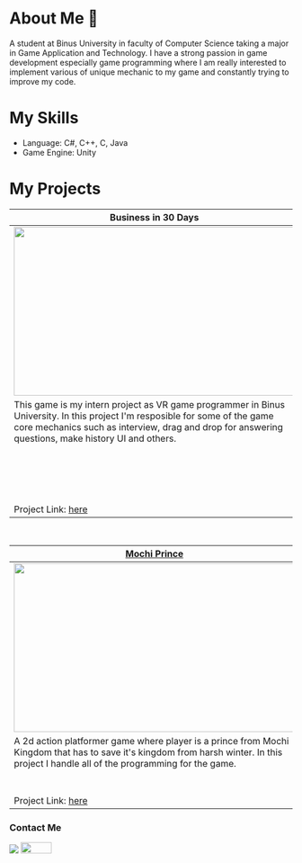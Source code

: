 # About Me 👋

<!--
**makuroo/makuroo** is a ✨ _special_ ✨ repository because its `README.md` (this file) appears on your GitHub profile.

Here are some ideas to get you started:

- 🔭 I’m currently working on ...
- 🌱 I’m currently learning ...
- 👯 I’m looking to collaborate on ...
- 🤔 I’m looking for help with ...
- 💬 Ask me about ...
- 📫 How to reach me: ...
- 😄 Pronouns: ...
- ⚡ Fun fact: ...
-->
A student at Binus University in faculty of Computer Science taking a major in Game Application and Technology. I have a strong passion in game development especially game programming where I am really interested to implement various of unique mechanic to my game and constantly trying to improve my code.

# My Skills
- Language: C#, C++, C, Java
- Game Engine: Unity 

# My Projects
<table width="100%">
  <thead>
    <tr>
      <th width="50%">Business in 30 Days</th>
      <th width="50%"><a href=https://jagoann3on.itch.io/lung-defender-the-tuberculosis-battle>Lung Defender: The Tuberculosis Battle</a></th>
    </tr>
  </thead>
  <tbody>
    <tr>
      <td>
         <img src="https://github.com/makuroo/makuroo/assets/92146487/3bf66352-f192-4a64-82e1-bdc5575276ea" style="width:500px;height:300px;">
     </td>
      <td>
        <a href="https://youtu.be/5paMGXJvzhw?si=nCyzLbsMaGooaExq">
              <img src="https://img.youtube.com/vi/5paMGXJvzhw/maxresdefault.jpg" alt="Lung Defender: The Tuberculosis Battle Trailer" width="500" height="300">
        </a>
      </td>
    </tr>
    <tr>
      <td valign="text-top">
          This game is my intern project as VR game programmer in Binus University. In this project I'm resposible for some of the game core mechanics such as interview, drag and drop for answering questions, make history UI and others.
      </td>
      <td valign="text-top"">
        A hack n' slash X tower-defense game, themed around human immune system. For this project, I mainly worked on the tower defense part and save system. 
        <br></br>
        I make use of OOP concept to develop the characters in tower defense part where each of the character possess their own special skill and Unity's playerprefs for the save and load system. 
        <br><br>
        Click image to watch trailer in Youtube 
      </td>
    </tr>
    <tr>
        <td>
            Project Link: <a href="https://github.com/makuroo/Design-Thinking-VR-Simulation"> here </a>
        </td>
        <td>
            Project Link: <a href="https://github.com/HertonJP/Lung-Defender-The-Cell-Strikes-Back"> here </a>
        </td>
    </tr>
  </tbody>
</table>

<br>

<table width="100%">
  <thead>
    <tr>
      <th width="50%"><a href=https://bgdc.itch.io/mochi-prince>Mochi Prince</a></th>
      <th width="50%">Penasaran (WIP)</th>
    </tr>
  </thead>
  <tbody>
    <tr>
      <td><img src="https://github.com/makuroo/makuroo/assets/92146487/1b34e6cc-6574-4dcd-83b4-3ba31bf0dae6" style="width:500px;height:300px;"></td>
      <td><img src="https://github.com/makuroo/makuroo/assets/92146487/5c322ad7-631e-4340-a97d-c83195aa9046"  style="width:500px;height:300px;"></td>
    </tr>
    <tr>
      <td valign="text-top">A 2d action platformer game where player is a prince from Mochi Kingdom that has to save it's kingdom from harsh winter. In this project I handle all of the programming for the game.</td>
      <td valign="text-top">Penasaran is horror theme game where it combines multiple traditional Indonesian games into one, such as petak umpet, ketapel, and bambu gila. In this project, I'm responsible for petak umpet gameplay and AI using A* API. I'm also taking care of the UI for the game.<br></td>
    </tr>
    <tr>
      <td>Project Link: <a href="https://github.com/makuroo/Mochi">here</td>
      <td>Project Link: <a href="https://github.com/makuroo/LombaGameTradisional">here</td>
    </tr>
  </tbody>
</table>
  


### Contact Me
[![](https://img.shields.io/badge/-linkedin-0073B1?style=flat-square)](https://www.linkedin.com/in/richard-richard-39a949241/)
<a href="mailto:richardhuang1705@gmail.com">
  <img src="https://img.shields.io/badge/Gmail-D14836?style=for-the-badge&logo=gmail&logoColor=white" width="55" height="20">
</a>

  
